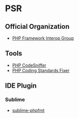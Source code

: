 # PSR

## Official Organization
* [PHP Framework Interop Group](http://www.php-fig.org/)

## Tools
* [PHP CodeSniffer](http://pear.php.net/package/PHP_CodeSniffer/)
* [PHP Coding Standards Fixer](http://cs.sensiolabs.org/)

## IDE Plugin
### Sublime
* [sublime-phpfmt](https://github.com/dericofilho/sublime-phpfmt)